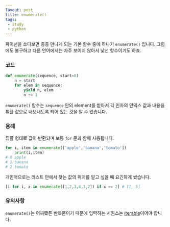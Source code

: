 ```yaml
---
layout: post
title: enumerate()
tags: 
 - study
 - python
---
```


파이선을 쓰다보면 종종 만나게 되는 기본 함수 중에 하나가 `enumerate()` 입니다. 그럼에도 불구하고 다른 언어에서는 자주 보이지 않아서 낯선 함수이기도 하죠.

### 코드

```python
def enumerate(sequence, start=0)
	n = start
	for elem in sequence:
		yield n, elem
		n += 1
```



`enumerate()` 함수는 `sequence`  안의 element를 받아서 각 인자의 인덱스 값과 내용을 튜플 값으로 내보내도록 되어 있는 것을 알 수 있습니다.

### 용례

튜플 형태로 값이 반환되며 보통 `for` 문과 함께 사용됩니다.

```python
for i, item in enumerate(['apple','banana','tomato'])
	print(i,item)
# 0 apple
# 1 banana
# 2 tomato
```

개인적으로는 리스트 안에서 찾는 값의 위치를 알고 싶을 때 요긴하게 썼습니다.

```python
[i for i, x in enumerate([1,2,3,4,3,2]) if x == 2] # [1, 5]
```

### 유의사항

`enumerate()`는 어찌됐든 반복문이기 때문에 입력하는 시퀀스는 [iterable](http://canorus.github.io/iterable-and-iterator)이어야 합니다.